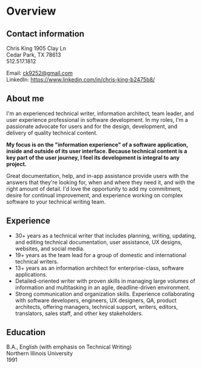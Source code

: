 # Overview

## Contact information

Chris King
1905 Clay Ln  
Cedar Park, TX 78613  
512.517.1812

Email: <ck9252@gmail.com>  
LinkedIn: <a href="https://www.linkedin.com/in/chris-king-b2475b8/" target="_blank">https://www.linkedin.com/in/chris-king-b2475b8/</a>

## About me

I'm an experienced technical writer, information architect, team leader, and user experience professional in software development. In my roles, I'm a passionate advocate for users and for the design, development, and delivery of quality technical content. 

**My focus is on the "information experience" of a software application, inside and outside of its user interface. Because technical content is a key part of the user journey, I feel its development is integral to any project.** 

Great documentation, help, and in-app assistance provide users with the answers that they're looking for, when and where they need it, and with the right amount of detail. I'd love the opportunity to add my commitment, desire for continual improvement, and experience working on complex software to your technical writing team.

## Experience

* 30+ years as a technical writer that includes planning, writing, updating, and editing technical documentation, user assistance, UX designs, websites, and social media.
* 19+ years as the team lead for a group of domestic and international technical writers.
* 13+ years as an information architect for enterprise-class, software applications.
* Detailed-oriented writer with proven skills in managing large volumes of information and multitasking in an agile, deadline-driven environment.
* Strong communication and organization skills. Experience collaborating with software developers, engineers, UX designers, QA, product architects, offering managers, 
technical support, writers, editors, translators, sales staff, and other key stakeholders.

## Education

B.A., English \(with emphasis on Technical Writing)  
Northern Illinois University  
1991